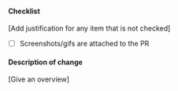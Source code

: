 #### Checklist

[Add justification for any item that is not checked]

- [ ] Screenshots/gifs are attached to the PR


#### Description of change

[Give an overview]